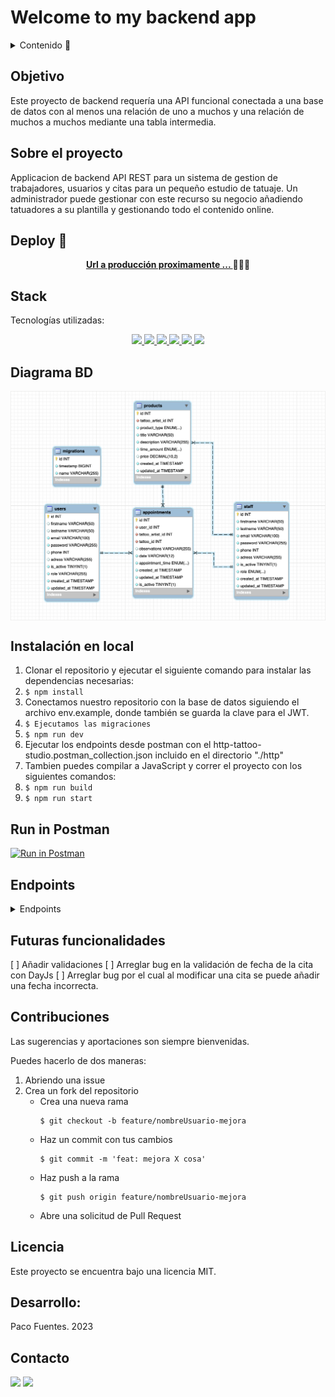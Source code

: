 # Welcome to my backend app

<details>
  <summary>Contenido 📝</summary>
  <ol>
    <li><a href="#objetivo">Objetivo</a></li>
    <li><a href="#sobre-el-proyecto">Sobre el proyecto</a></li>
    <li><a href="#deploy-🚀">Deploy</a></li>
    <li><a href="#stack">Stack</a></li>
    <li><a href="#diagrama-bd">Diagrama</a></li>
    <li><a href="#instalación-en-local">Instalación</a></li>
    <li><a href="#endpoints">Endpoints</a></li>
    <li><a href="#futuras-funcionalidades">Futuras funcionalidades</a></li>
    <li><a href="#contribuciones">Contribuciones</a></li>
    <li><a href="#licencia">Licencia</a></li>
    <li><a href="#desarrollo">Desarrollo</a></li>
    <li><a href="#agradecimientos">Agradecimientos</a></li>
    <li><a href="#contacto">Contacto</a></li>
  </ol>
</details>

## Objetivo
Este proyecto de backend requería una API funcional conectada a una base de datos con al menos una relación de uno a muchos y una relación de muchos a muchos mediante una tabla intermedia.

## Sobre el proyecto
Applicacion de backend API REST para un sistema de gestion de trabajadores, usuarios y citas para un pequeño estudio de tatuaje.
Un administrador puede gestionar con este recurso su negocio añadiendo tatuadores a su plantilla y gestionando todo el contenido online.  

## Deploy 🚀
<div align="center">
    <a href="https://www.google.com"><strong>Url a producción proximamente ... </strong></a>🚀🚀🚀
</div>

## Stack
Tecnologías utilizadas:
<div align="center">
<a href="https://www.mysql.com/">
    <img src= "https://img.shields.io/badge/mysql-3E6E93?style=for-the-badge&logo=mysql&logoColor=white"/>
</a>
<a href="https://www.expressjs.com/">
    <img src= "https://img.shields.io/badge/express.js-%23404d59.svg?style=for-the-badge&logo=express&logoColor=%2361DAFB"/>
</a>
<a href="https://nodejs.org/es/">
    <img src= "https://img.shields.io/badge/node.js-026E00?style=for-the-badge&logo=node.js&logoColor=white"/>
</a>
<a href="https://www.typescriptlang.org/">
    <img src= "https://img.shields.io/badge/TypeScript-007ACC?style=for-the-badge&logo=typescript&logoColor=white"/>
</a>
<a href="https://jwt.io//">
    <img src= "https://img.shields.io/badge/JWT-black?style=for-the-badge&logo=JSON%20web%20tokens"/>
</a>
<a href="https://www.postman.com/">
    <img src= "https://img.shields.io/badge/Postman-FF6C37?style=for-the-badge&logo=postman&logoColor=white"/>
</a>
 </div>


## Diagrama BD
<img src="./img/table-relationship-diagram.png" align= "center"/>

## Instalación en local
1. Clonar el repositorio y ejecutar el siguiente comando para instalar las dependencias necesarias:
2. ` $ npm install `
3. Conectamos nuestro repositorio con la base de datos siguiendo el archivo env.example, donde también se guarda la clave para el JWT.
4. ``` $ Ejecutamos las migraciones ``` 
5. ``` $ npm run dev ``` 
6. Ejecutar los endpoints desde postman con el http-tattoo-studio.postman_collection.json incluido en el directorio "./http"
7. Tambien puedes compilar a JavaScript y correr el proyecto con los siguientes comandos:
8. ``` $ npm run build ```
9. ``` $ npm run start ```

## Run in Postman

[![Run in Postman](https://run.pstmn.io/button.svg)](https://god.gw.postman.com/run-collection/30593617-05249675-7766-40ce-aea4-af483af6d4de?action=collection%2Ffork&source=rip_markdown&collection-url=entityId%3D30593617-05249675-7766-40ce-aea4-af483af6d4de%26entityType%3Dcollection%26workspaceId%3D624a1798-d9bc-4ee8-842a-0c53f919503d)

## Endpoints
<details>
<summary>Endpoints</summary>

- AUTH
    - HELLO

            GET http://localhost:4000/helloworld 

    - REGISTER

            POST http://localhost:4000/register/admin
        body:
        ``` js
            {
                "firstname": "Juan Manuel",
                "lastname": "Apellido Aburrido",
                "email": "admin@admin.com",
                "password": "12345",
                "phone": "123456789",
                "adress": "Calle del Admin, 12, 3, 46011, Valencia, España",
                "role":"admin"
            }
        ```

    - LOGIN

            POST http://localhost:4000/staff/login
        body:
        ``` js
            {
                "email": "admin@admin.com",
                "password": "12345"
            }
        ```
</details>

## Futuras funcionalidades
[ ] Añadir validaciones
[ ] Arreglar bug en la validación de fecha de la cita con DayJs
[ ] Arreglar bug por el cual al modificar una cita se puede añadir una fecha incorrecta.

## Contribuciones
Las sugerencias y aportaciones son siempre bienvenidas.  

Puedes hacerlo de dos maneras:

1. Abriendo una issue
2. Crea un fork del repositorio
    - Crea una nueva rama  
        ```
        $ git checkout -b feature/nombreUsuario-mejora
        ```
    - Haz un commit con tus cambios 
        ```
        $ git commit -m 'feat: mejora X cosa'
        ```
    - Haz push a la rama 
        ```
        $ git push origin feature/nombreUsuario-mejora
        ```
    - Abre una solicitud de Pull Request

## Licencia
Este proyecto se encuentra bajo una licencia MIT.


## Desarrollo:

Paco Fuentes. 2023

## Contacto
<a href = "mailto:pacofuentes.work@gmail.com"><img src="https://img.shields.io/badge/Gmail-C6362C?style=for-the-badge&logo=gmail&logoColor=white" target="_blank"></a>
<a href="https://www.linkedin.com/in/paco-fuentes-805a40290/" target="_blank"><img src="https://img.shields.io/badge/-LinkedIn-%230077B5?style=for-the-badge&logo=linkedin&logoColor=white" target="_blank"></a> 
</p>
